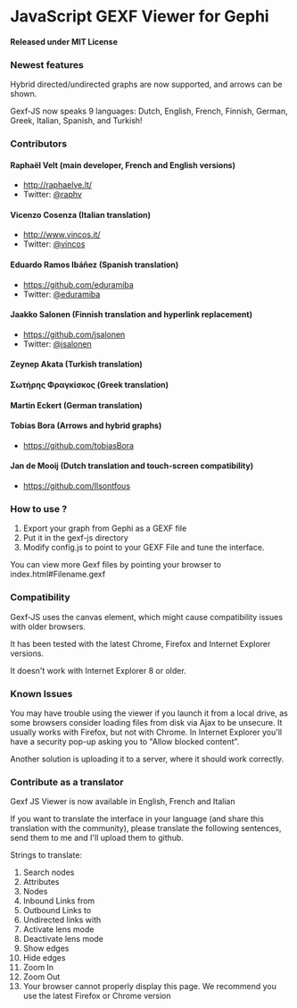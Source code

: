 # JavaScript GEXF Viewer for Gephi #

#### Released under MIT License ###

### Newest features ##

Hybrid directed/undirected graphs are now supported, and arrows can be shown.

Gexf-JS now speaks 9 languages: Dutch, English, French, Finnish, German, Greek, Italian, Spanish, and Turkish!

### Contributors ##

#### Raphaël Velt (main developer, French and English versions)

* http://raphaelve.lt/
* Twitter: [@raphv](http://twitter.com/raphv)

#### Vicenzo Cosenza (Italian translation)

* http://www.vincos.it/
* Twitter: [@vincos](http://twitter.com/vincos)

#### Eduardo Ramos Ibáñez (Spanish translation)

* https://github.com/eduramiba
* Twitter: [@eduramiba](http://twitter.com/eduramiba)

#### Jaakko Salonen (Finnish translation and hyperlink replacement)

* https://github.com/jsalonen
* Twitter: [@jsalonen](http://twitter.com/jsalonen)

#### Zeynep Akata (Turkish translation)

#### Σωτήρης Φραγκίσκος (Greek translation)

#### Martin Eckert (German translation)

#### Tobias Bora (Arrows and hybrid graphs)

* https://github.com/tobiasBora

#### Jan de Mooij (Dutch translation and touch-screen compatibility)

* https://github.com/Ilsontfous

### How to use ? ##

1. Export your graph from Gephi as a GEXF file
2. Put it in the gexf-js directory
3. Modify config.js to point to your GEXF File and tune the interface.

You can view more Gexf files by pointing your browser to index.html#Filename.gexf

### Compatibility ##

Gexf-JS uses the canvas element, which might cause compatibility issues with older browsers.

It has been tested with the latest Chrome, Firefox and Internet Explorer versions.

It doesn't work with Internet Explorer 8 or older.

### Known Issues ##

You may have trouble using the viewer if you launch it from a local drive, as some browsers consider loading files from disk via Ajax to be unsecure.
It usually works with Firefox, but not with Chrome. In Internet Explorer you'll have a security pop-up asking you to "Allow blocked content".

Another solution is uploading it to a server, where it should work correctly.

### Contribute as a translator ##

Gexf JS Viewer is now available in English, French and Italian

If you want to translate the interface in your language (and share this translation with the community), please translate the following sentences, send them to me and I'll upload them to github.

Strings to translate:

1. Search nodes
2. Attributes
3. Nodes
4. Inbound Links from
5. Outbound Links to
6. Undirected links with
7. Activate lens mode
8. Deactivate lens mode
9. Show edges
1. Hide edges
1. Zoom In
1. Zoom Out
1. Your browser cannot properly display this page. We recommend you use the latest Firefox or Chrome version